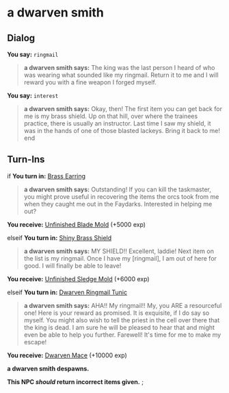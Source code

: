 # a dwarven smith
## Dialog

**You say:** `ringmail`



>**a dwarven smith says:** The king was the last person I heard of who was wearing what sounded like my ringmail. Return it to me and I will reward you with a fine weapon I forged myself.

**You say:** `interest`



>**a dwarven smith says:** Okay, then! The first item you can get back for me is my brass shield. Up on that hill, over where the trainees practice, there is usually an instructor. Last time I saw my shield, it was in the hands of one of those blasted lackeys. Bring it back to me!
end

## Turn-Ins




if **You turn in:** [Brass Earring](/item/10351)


>**a dwarven smith says:** Outstanding! If you can kill the taskmaster, you might prove useful in recovering the items the orcs took from me when they caught me out in the Faydarks. Interested in helping me out?





 **You receive:**  [Unfinished Blade Mold](/item/13850) (+5000 exp)

elseif **You turn in:** [Shiny Brass Shield](/item/9307)


>**a dwarven smith says:** MY SHIELD!! Excellent, laddie! Next item on the list is my ringmail. Once I have my [ringmail], I am out of here for good. I will finally be able to leave!





 **You receive:**  [Unfinished Sledge Mold](/item/13851) (+6000 exp)

elseif **You turn in:** [Dwarven Ringmail Tunic](/item/3301)


>**a dwarven smith says:** AHA!! My ringmail!! My, you ARE a resourceful one! Here is your reward as promised. It is exquisite, if I do say so myself. You might also wish to tell the priest in the cell over there that the king is dead. I am sure he will be pleased to hear that and might even be able to help you further. Farewell! It's time for me to make my escape!





 **You receive:**  [Dwarven Mace](/item/6315) (+10000 exp)


**a dwarven smith despawns.**

**This NPC *should* return incorrect items given.**
;
